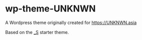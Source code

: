 wp-theme-UNKNWN
===
A Wordpress theme originally created for https://UNKNWN.asia

Based on the [_S](https://underscores.me/) starter theme.